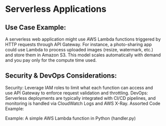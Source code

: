# Serverless Applications

## Use Case Example:
A serverless web application might use AWS Lambda functions triggered by HTTP requests through API Gateway. For instance, a photo-sharing app could use Lambda to process uploaded images (resize, watermark, etc.) and store them in Amazon S3. This model scales automatically with demand and you pay only for the compute time used.

## Security & DevOps Considerations:

Security: Leverage IAM roles to limit what each function can access and use API Gateway to enforce request validation and throttling.
DevOps: Serverless deployments are typically integrated with CI/CD pipelines, and monitoring is handled via CloudWatch Logs and AWS X-Ray.
Assorted Code Example:

Example: A simple AWS Lambda function in Python (handler.py)
